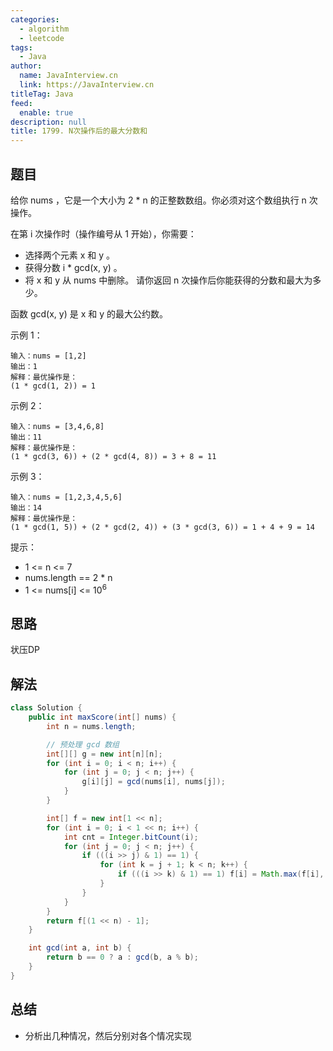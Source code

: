 ```yaml
---
categories: 
  - algorithm
  - leetcode
tags: 
  - Java
author: 
  name: JavaInterview.cn
  link: https://JavaInterview.cn
titleTag: Java
feed: 
  enable: true
description: null
title: 1799. N次操作后的最大分数和
---
```


## 题目

给你 nums ，它是一个大小为 2 * n 的正整数数组。你必须对这个数组执行 n 次操作。

在第 i 次操作时（操作编号从 1 开始），你需要：

* 选择两个元素 x 和 y 。
* 获得分数 i * gcd(x, y) 。
* 将 x 和 y 从 nums 中删除。
请你返回 n 次操作后你能获得的分数和最大为多少。

函数 gcd(x, y) 是 x 和 y 的最大公约数。



示例 1：

    输入：nums = [1,2]
    输出：1
    解释：最优操作是：
    (1 * gcd(1, 2)) = 1
示例 2：

    输入：nums = [3,4,6,8]
    输出：11
    解释：最优操作是：
    (1 * gcd(3, 6)) + (2 * gcd(4, 8)) = 3 + 8 = 11
示例 3：

    输入：nums = [1,2,3,4,5,6]
    输出：14
    解释：最优操作是：
    (1 * gcd(1, 5)) + (2 * gcd(2, 4)) + (3 * gcd(3, 6)) = 1 + 4 + 9 = 14


提示：

* 1 <= n <= 7
* nums.length == 2 * n
* 1 <= nums[i] <= 10<sup>6</sup>

## 思路

状压DP

## 解法
```java
class Solution {
    public int maxScore(int[] nums) {
        int n = nums.length;

        // 预处理 gcd 数组
        int[][] g = new int[n][n];
        for (int i = 0; i < n; i++) {
            for (int j = 0; j < n; j++) {
                g[i][j] = gcd(nums[i], nums[j]);
            }
        }

        int[] f = new int[1 << n];
        for (int i = 0; i < 1 << n; i++) {
            int cnt = Integer.bitCount(i);
            for (int j = 0; j < n; j++) {
                if (((i >> j) & 1) == 1) {
                    for (int k = j + 1; k < n; k++) {
                        if (((i >> k) & 1) == 1) f[i] = Math.max(f[i], f[i ^ (1 << j) ^ (1 << k)] + cnt / 2 * g[j][k]);
                    }
                }
            }
        }
        return f[(1 << n) - 1];
    }

    int gcd(int a, int b) {
        return b == 0 ? a : gcd(b, a % b);
    }
}

```

## 总结

- 分析出几种情况，然后分别对各个情况实现 
